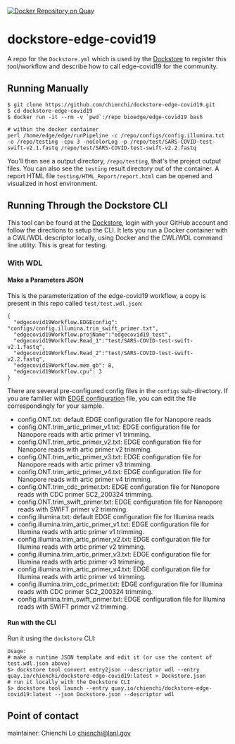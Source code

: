 [![Docker Repository on Quay](https://quay.io/repository/chienchi/dockstore-edge-covid19/status "Docker Repository on Quay")](https://quay.io/repository/chienchi/dockstore-edge-covid19)

# dockstore-edge-covid19

A repo for the `Dockstore.yml` which is used by the [Dockstore](https://www.dockstore.org) to register
this tool/workflow and describe how to call edge-covid19 for the community.

## Running Manually

```
$ git clone https://github.com/chienchi/dockstore-edge-covid19.git 
$ cd dockstore-edge-covid19
$ docker run -it --rm -v `pwd`:/repo bioedge/edge-covid19 bash

# within the docker container
perl /home/edge/edge/runPipeline -c /repo/configs/config.illumina.txt -o /repo/testing -cpu 3 -noColorLog -p /repo/test/SARS-COVID-test-swift-v2.1.fastq /repo/test/SARS-COVID-test-swift-v2.2.fastq

```

You'll then see a output directory, `/repo/testing`, that's the project output files. You can also see the `testing` result directory out of the container. A report HTML file `testing/HTML_Report/report.html` can be opened and visualized in host environment.

## Running Through the Dockstore CLI

This tool can be found at the [Dockstore](https://dockstore.org), login with your GitHub account and follow the directions to setup the CLI.  It lets you run a Docker container with a CWL/WDL descriptor locally, using Docker and the CWL/WDL command line utility.  This is great for testing.
 
### With WDL
#### Make a Parameters JSON

This is the parameterization of the edge-covid19 workflow, a copy is present in this repo called `test/test.wdl.json`:

```
{
  "edgecovid19Workflow.EDGEconfig": "configs/config.illumina.trim_swift_primer.txt",
  "edgecovid19Workflow.projName":"edgecovid19_test",
  "edgecovid19Workflow.Read_1":"test/SARS-COVID-test-swift-v2.1.fastq",
  "edgecovid19Workflow.Read_2":"test/SARS-COVID-test-swift-v2.2.fastq",
  "edgecovid19Workflow.mem_gb": 8,
  "edgecovid19Workflow.cpu": 3
}

```

There are several pre-configured config files in the `configs` sub-directory.  If you are familier with [EDGE configuration](https://edge.readthedocs.io/en/develop/commandline.html?highlight=config.txt#configuration-file) file, you can edit the file correspondingly for your sample. 

* config.ONT.txt: default EDGE configuration file for Nanopore reads
* config.ONT.trim_artic_primer_v1.txt: EDGE configuration file for Nanopore reads with artic primer v1 trimming.
* config.ONT.trim_artic_primer_v2.txt: EDGE configuration file for Nanopore reads with artic primer v2 trimming.
* config.ONT.trim_artic_primer_v3.txt: EDGE configuration file for Nanopore reads with artic primer v3 trimming.
* config.ONT.trim_artic_primer_v4.txt: EDGE configuration file for Nanopore reads with artic primer v4 trimming.
* config.ONT.trim_cdc_primer.txt: EDGE configuration file for Nanopore reads with CDC primer SC2_200324 trimming.
* config.ONT.trim_swift_primer.txt: EDGE configuration file for Nanopore reads with SWIFT primer v2 trimming.
* config.illumina.txt:  default EDGE configuration file for Illumina reads
* config.illumina.trim_artic_primer_v1.txt: EDGE configuration file for Illumina reads with artic primer v1 trimming.
* config.illumina.trim_artic_primer_v2.txt: EDGE configuration file for Illumina reads with artic primer v2 trimming.
* config.illumina.trim_artic_primer_v3.txt: EDGE configuration file for Illumina reads with artic primer v3 trimming.
* config.illumina.trim_artic_primer_v4.txt: EDGE configuration file for Illumina reads with artic primer v4 trimming.
* config.illumina.trim_cdc_primer.txt: EDGE configuration file for Illumina reads with CDC primer SC2_200324 trimming.
* config.illumina.trim_swift_primer.txt: EDGE configuration file for Illumina reads with SWIFT primer v2 trimming.

#### Run with the CLI

Run it using the `dockstore` CLI:

```
Usage:
# make a runtime JSON template and edit it (or use the content of test.wdl.json above)
$> dockstore tool convert entry2json --descriptor wdl --entry quay.io/chienchi/dockstore-edge-covid19:latest > Dockstore.json
# run it locally with the Dockstore CLI
$> dockstore tool launch --entry quay.io/chienchi/dockstore-edge-covid19:latest --json Dockstore.json --descriptor wdl
```


## Point of contact

maintainer: Chienchi Lo <chienchi@lanl.gov>
